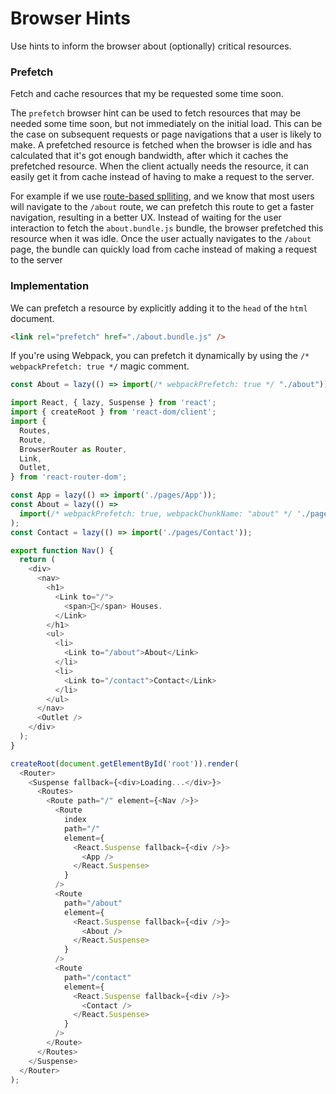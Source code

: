 # Browser Hints

Use hints to inform the browser about (optionally) critical resources.

### Prefetch

Fetch and cache resources that my be requested some time soon.

The `prefetch` browser hint can be used to fetch resources that may be needed some time soon, but not immediately on the initial load. 
This can be the case on subsequent requests or page navigations that a user is likely to make.
A prefetched resource is fetched when the browser is idle and has calculated that it's got enough bandwidth, after which it caches the prefetched 
resource. When the client actually needs the resource, it can easily get it from cache instead of having to make a request to the server.

For example if we use [route-based splliting](https://github.com/Masvi/performance-patterns/blob/main/route-based-splitting.md), and we know that 
most users will navigate to the `/about` route, we can prefetch this route to get a faster navigation, resulting in a better UX. Instead
of waiting for the user interaction to fetch the `about.bundle.js` bundle, the browser prefetched this resource when it was idle. Once the user actually 
navigates to the `/about` page, the bundle can quickly load from cache instead of making a request to the server

### Implementation

We can prefetch a resource by explicitly adding it to the `head` of the `html` document.

```html
<link rel="prefetch" href="./about.bundle.js" />
```

If you're using Webpack, you can prefetch it dynamically by using the `/* webpackPrefetch: true */` magic comment. 

```js
const About = lazy(() => import(/* webpackPrefetch: true */ "./about"));
```

```js
import React, { lazy, Suspense } from 'react';
import { createRoot } from 'react-dom/client';
import {
  Routes,
  Route,
  BrowserRouter as Router,
  Link,
  Outlet,
} from 'react-router-dom';

const App = lazy(() => import('./pages/App'));
const About = lazy(() =>
  import(/* webpackPrefetch: true, webpackChunkName: "about" */ './pages/About')
);
const Contact = lazy(() => import('./pages/Contact'));

export function Nav() {
  return (
    <div>
      <nav>
        <h1>
          <Link to="/">
            <span>🏡</span> Houses.
          </Link>
        </h1>
        <ul>
          <li>
            <Link to="/about">About</Link>
          </li>
          <li>
            <Link to="/contact">Contact</Link>
          </li>
        </ul>
      </nav>
      <Outlet />
    </div>
  );
}

createRoot(document.getElementById('root')).render(
  <Router>
    <Suspense fallback={<div>Loading...</div>}>
      <Routes>
        <Route path="/" element={<Nav />}>
          <Route
            index
            path="/"
            element={
              <React.Suspense fallback={<div />}>
                <App />
              </React.Suspense>
            }
          />
          <Route
            path="/about"
            element={
              <React.Suspense fallback={<div />}>
                <About />
              </React.Suspense>
            }
          />
          <Route
            path="/contact"
            element={
              <React.Suspense fallback={<div />}>
                <Contact />
              </React.Suspense>
            }
          />
        </Route>
      </Routes>
    </Suspense>
  </Router>
);

```
